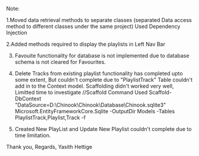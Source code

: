 
Note:

1.Moved data retrieval methods to separate classes (separated Data access method to different classes under the same project)
Used Dependency Injection

2.Added methods required to display the playlists in Left Nav Bar

3. Favouite functionality for database is not implemented due to database schema is not cleared for Favourites.

4. Delete Tracks from existing playlist functionality has completed upto some extent, But couldn't complete due to "PlaylistTrack"
   Table couldn't add in to the Context model.
   Scaffolding didn't worked very well, Limitted time to investigate
   //Scaffold Command Used
   Scaffold-DbContext "DataSource=D:\Chinook\Chinook\Database\Chinook.sqlite3" Microsoft.EntityFrameworkCore.Sqlite -OutputDir Models -Tables PlaylistTrack,Playlist,Track -f

5. Created New PlayList and Update New Playlist couldn't complete due to time limitation.


Thank you,
Regards,
Yasith Hettige

	